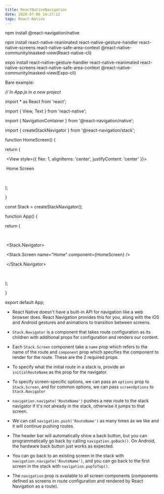 ```yaml
---
title: ReactNativeNavigation
date: 2020-07-06 14:27:12
tags: React-Native
---
```


npm install @react-navigation/native



npm install react-native-reanimated react-native-gesture-handler react-native-screens react-native-safe-area-context @react-native-community/masked-view(React-native-cli)



expo install react-native-gesture-handler react-native-reanimated react-native-screens react-native-safe-area-context @react-native-community/masked-view(Expo-cli)



Bare example:

*// In App.js in a new project*



import * as React from 'react';

import { View, Text } from 'react-native';

import { NavigationContainer } from '@react-navigation/native';

import { createStackNavigator } from '@react-navigation/stack';



function HomeScreen() {

  return (

​    <View style={{ flex: 1, alignItems: 'center', justifyContent: 'center' }}>

​      <Text>Home Screen</Text>

​    </View>

  );

}



const Stack = createStackNavigator();



function App() {

  return (

​    <NavigationContainer>

​      <Stack.Navigator>

​        <Stack.Screen name="Home" component={HomeScreen} />

​      </Stack.Navigator>

​    </NavigationContainer>

  );

}



export default App;





- React Native doesn't have a built-in API for navigation like a web browser does. React Navigation provides this for you, along with the iOS and Android gestures and animations to transition between screens.
- `Stack.Navigator` is a component that takes route configuration as its children with additional props for configuration and renders our content.
- Each `Stack.Screen` component take a `name` prop which refers to the name of the route and `component` prop which specifies the component to render for the route. These are the 2 required props.
- To specify what the initial route in a stack is, provide an `initialRouteName` as the prop for the navigator.
- To specify screen-specific options, we can pass an `options` prop to `Stack.Screen`, and for common options, we can pass `screenOptions` to `Stack.Navigator`







- `navigation.navigate('RouteName')` pushes a new route to the stack navigator if it's not already in the stack, otherwise it jumps to that screen.
- We can call `navigation.push('RouteName')` as many times as we like and it will continue pushing routes.
- The header bar will automatically show a back button, but you can programmatically go back by calling `navigation.goBack()`. On Android, the hardware back button just works as expected.
- You can go back to an existing screen in the stack with `navigation.navigate('RouteName')`, and you can go back to the first screen in the stack with `navigation.popToTop()`.
- The `navigation` prop is available to all screen components (components defined as screens in route configuration and rendered by React Navigation as a route).

